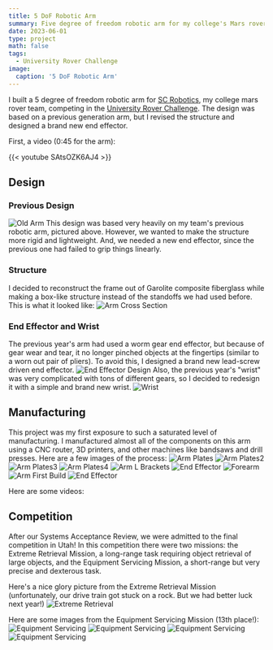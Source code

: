 ```yaml
---
title: 5 DoF Robotic Arm
summary: Five degree of freedom robotic arm for my college's Mars rover team
date: 2023-06-01
type: project
math: false
tags:
  - University Rover Challenge
image:
  caption: '5 DoF Robotic Arm'
---
```


I built a 5 degree of freedom robotic arm for [SC Robotics](https://saddlebackcollegerobotics.com/), my college mars rover team, competing in the [University Rover Challenge](https://urc.marssociety.org/home). The design was based on a previous generation arm, but I revised the structure and designed a brand new end effector.

First, a video (0:45 for the arm):

{{< youtube SAtsOZK6AJ4 >}}

## Design
### Previous Design
![Old Arm](arm2-old-arm.jpg)
This design was based very heavily on my team's previous robotic arm, pictured above. However, we wanted to make the structure more rigid and lightweight. And, we needed a new end effector, since the previous one had failed to grip things linearly.

### Structure
I decided to reconstruct the frame out of Garolite composite fiberglass while making a box-like structure instead of the standoffs we had used before. This is what it looked like:
![Arm Cross Section](arm2-forearm-cross-section.jpg)

### End Effector and Wrist
The previous year's arm had used a worm gear end effector, but because of gear wear and tear, it no longer pinched objects at the fingertips (similar to a worn out pair of pliers). To avoid this, I designed a brand new lead-screw driven end effector. 
![End Effector Design](arm2-end-effector-design.jpg)
Also, the previous year's "wrist" was very complicated with tons of different gears, so I decided to redesign it with a simple and brand new wrist.
![Wrist](arm2-wrist.jpg)

## Manufacturing
This project was my first exposure to such a saturated level of manufacturing. I manufactured almost all of the components on this arm using a CNC router, 3D printers, and other machines like bandsaws and drill presses. Here are a few images of the process:
![Arm Plates](arm2-plates.JPG)
![Arm Plates2](arm2-plates2.jpg)
![Arm Plates3](arm2-plates3.JPG)
![Arm Plates4](arm2-plates4.jpg)
![Arm L Brackets](arm2-l-brackets.jpg)
![End Effector](arm2-end-effector-first.jpg)
![Forearm](arm2-forearm.jpg)
![Arm First Build](arm2-first-build.jpg)
![End Effector](arm2-end-effector.jpg)

Here are some videos:

## Competition
After our Systems Acceptance Review, we were admitted to the final competition in Utah! In this competition there were two missions: the Extreme Retrieval Mission, a long-range task requiring object retrieval of large objects, and the Equipment Servicing Mission, a short-range but very precise and dexterous task.

Here's a nice glory picture from the Extreme Retrieval Mission (unfortunately, our drive train got stuck on a rock. But we had better luck next year!)
![Extreme Retrieval](arm2-extreme-retrieval.jpg)

Here are some images from the Equipment Servicing Mission (13th place!):
![Equipment Servicing](arm2-equipment-servicing.jpg)
![Equipment Servicing](arm2-equipment-servicing2.jpg)
![Equipment Servicing](arm2-equipment-servicing3.jpg)
![Equipment Servicing](arm2-equipment-servicing4.jpg)